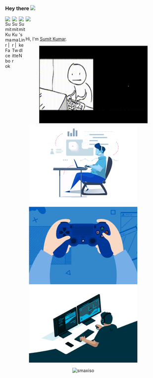 ### Hey there <img src="https://media.giphy.com/media/hvRJCLFzcasrR4ia7z/giphy.gif" width="25px">


<a href="https://facebook.com/smaxiso">
  <img align="left" alt="Sumit Kumar | Facebook" width="22px" src="https://raw.githubusercontent.com/peterthehan/peterthehan/master/assets/facebook.svg" />
</a>
<a href="https://twitter.com/sumitrajaknitp">
  <img align="left" alt="Sumit Kumar | Twitter" width="22px" src="https://raw.githubusercontent.com/peterthehan/peterthehan/master/assets/twitter.svg" />
</a>
<a href="https://www.linkedin.com/in/sumitrajak/">
  <img align="left" alt="Sumit's LinkedIN" width="22px" src="https://raw.githubusercontent.com/peterthehan/peterthehan/master/assets/linkedin.svg" />
</a>

![](https://visitor-badge.glitch.me/badge?page_id=smaxiso.smaxiso)

<br />

Hi, I'm [Sumit Kumar](https://www.instagram.com/smaxiso).

<p float="left" align="center">
  <img alt="codeing.gif" src="https://github.com/smaxiso/smaxiso/blob/main/hf.gif?raw=true" width="350" height="250" />
  <img alt="codeing.gif" src="https://github.com/smaxiso/smaxiso/blob/main/aboutus.gif?raw=true" width="350" height="250" />
  </p>
  <p float="left" align="center">
  <img alt="gaming.gif" src="https://github.com/smaxiso/smaxiso/blob/main/gaming.gif?raw=true" width="350" height="250" />
  <img alt="codeing.gif" src="https://github.com/smaxiso/smaxiso/blob/main/code.gif?raw=true" width="350" height="250" />
</p>


<p align="center"> <img src="https://github-readme-stats.vercel.app/api?username=smaxiso&show_icons=true&theme=gotham" alt="smaxiso" />





<!--
**smaxiso/smaxiso** is a ✨ _special_ ✨ repository because its `README.md` (this file) appears on your GitHub profile.

Here are some ideas to get you started:

- 🔭 I’m currently working on ...
- 🌱 I’m currently learning ...
- 👯 I’m looking to collaborate on ...
- 🤔 I’m looking for help with ...
- 💬 Ask me about ...
- 📫 How to reach me: ...
- 😄 Pronouns: ...
- ⚡ Fun fact: ...
-->
